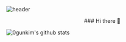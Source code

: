 ![header](https://capsule-render.vercel.app/api?type=waving&color=gradient&height=220&section=header&text=0Gun%20%20kim&fontSize=77&animation=twinkling)
<div align=center> ### Hi there 👋</div>


![0gunkim's github stats](https://github-readme-stats.vercel.app/api?username=0gunkim&show_icons=true&theme=prussian)
 
 
 <!--
**0gunkim/0gunkim** is a ✨ _special_ ✨ repository because its `README.md` (this file) appears on your GitHub profile.

Here are some ideas to get you started:

- 🔭 I’m currently working on ...
- 🌱 I’m currently learning ...
- 👯 I’m looking to collaborate on ...
- 🤔 I’m looking for help with ...
- 💬 Ask me about ...
- 📫 How to reach me: ...
- 😄 Pronouns: ...
- ⚡ Fun fact: ...
-->

